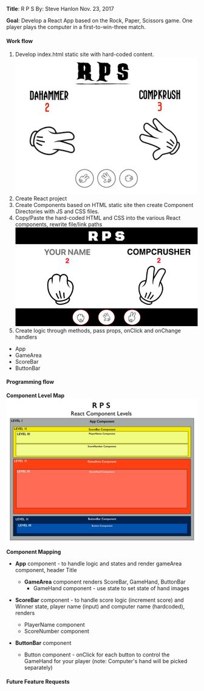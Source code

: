 __Title__: R P S
By: Steve Hanlon Nov. 23, 2017

__Goal__: Develop a React App based on the Rock, Paper, Scissors game.  One player plays the computer in a first-to-win-three match.

#### Work flow
1. Develop index.html static site with hard-coded content.
![Component map](./screenshots/RPS_sketch1_desktop.jpeg)
2. Create React project
3. Create Components based on HTML static site then create Component Directories with JS and CSS files.
4. Copy/Paste the hard-coded HTML and CSS into the various React components, rewrite file/link paths
![Component map](./screenshots/RPS_sketch2_desktop.jpeg)
5. Create logic through methods, pass props, onClick and onChange handlers
  - App
  - GameArea
  - ScoreBar
  - ButtonBar

#### Programming flow
**Component Level Map**
![Component Levels](./screenshots/rps_compLevelsMap.jpeg)

**Component Mapping**

- **App** component - to handle logic and states and render gameArea component, header Title

  - **GameArea** component renders ScoreBar, GameHand, ButtonBar
    - GameHand component - use state to set state of hand images
 - **ScoreBar** component - to handle score logic (increment score) and Winner state, player name (input) and computer name (hardcoded), renders
   - PlayerName component
   - ScoreNumber component
 - **ButtonBar** component
   - Button component - onClick for each button to control the GameHand for your player (note: Computer's hand will be picked separately)


#### Future Feature Requests
